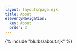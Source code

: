 ```yaml
---
layout: layouts/page.njk
title: About
eleventyNavigation:
  key: About
  order: 3
---
```


{% include "blurbs/about.njk" %}

